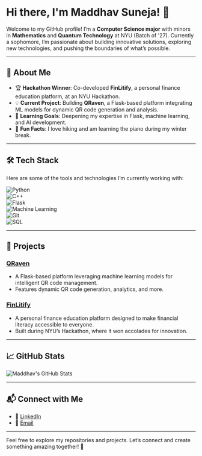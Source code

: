# Hi there, I'm Maddhav Suneja! 👋  

Welcome to my GitHub profile! I’m a **Computer Science major** with minors in **Mathematics** and **Quantum Technology** at NYU (Batch of '27). Currently a sophomore, I’m passionate about building innovative solutions, exploring new technologies, and pushing the boundaries of what’s possible.

---

## 🚀 About Me  
- 🏆 **Hackathon Winner**: Co-developed **FinLitify**, a personal finance education platform, at an NYU Hackathon.  
- 💡 **Current Project**: Building **QRaven**, a Flask-based platform integrating ML models for dynamic QR code generation and analysis.  
- 🌱 **Learning Goals**: Deepening my expertise in Flask, machine learning, and AI development.  
- 🎹 **Fun Facts**: I love hiking and am learning the piano during my winter break.  

---

## 🛠️ Tech Stack  
Here are some of the tools and technologies I’m currently working with:  

![Python](https://img.shields.io/badge/-Python-3776AB?logo=python&logoColor=white)  
![C++](https://img.shields.io/badge/-C++-00599C?logo=c%2B%2B&logoColor=white)  
![Flask](https://img.shields.io/badge/-Flask-000000?logo=flask&logoColor=white)  
![Machine Learning](https://img.shields.io/badge/-Machine%20Learning-102230?logo=tensorflow&logoColor=white)  
![Git](https://img.shields.io/badge/-Git-F05032?logo=git&logoColor=white)  
![SQL](https://img.shields.io/badge/-SQL-4479A1?logo=mysql&logoColor=white)  

---

## 🌟 Projects  
### [QRaven](https://github.com/maddii28/qraven)  
- A Flask-based platform leveraging machine learning models for intelligent QR code management.  
- Features dynamic QR code generation, analytics, and more.  

### [FinLitify](https://github.com/maddii28/finlitify)  
- A personal finance education platform designed to make financial literacy accessible to everyone.  
- Built during NYU’s Hackathon, where it won accolades for innovation.  

---

## 📈 GitHub Stats  
![Maddhav's GitHub Stats](https://github-readme-stats.vercel.app/api?username=maddii28&show_icons=true&theme=radical)  

---

## 📬 Connect with Me  
- 💼 [LinkedIn](https://linkedin.com/in/maddhav-suneja)  
- 📧 [Email](mailto:ms14565@nyu.edu)  

---

Feel free to explore my repositories and projects. Let’s connect and create something amazing together! 🚀  

